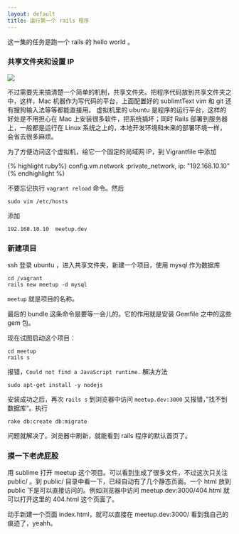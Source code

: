```yaml
---
layout: default
title: 运行第一个 rails 程序
---
```


这一集的任务是跑一个 rails 的 hello world 。

### 共享文件夹和设置 IP

![](http://media.happycasts.net/pic/rails10/shared_folder.png)

不过需要先来搞清楚一个简单的机制，共享文件夹。把程序代码放到共享文件夹之中，这样，Mac 机器作为写代码的平台，上面配置好的 sublimtText vim 和 git 还有搜狗输入法等等都能直接用。 虚拟机里的 ubuntu 是程序的运行平台，这样的好处是不用担心在 Mac 上安装很多软件，把系统搞坏；同时 Rails 部署到服务器上，一般都是运行在 Linux 系统之上的，本地开发环境和未来的部署环境一样，会省去很多麻烦。

为了方便访问这个虚拟机，给它一个固定的局域网 IP，到 Vigrantfile 中添加

{% highlight ruby%}
config.vm.network :private_network, ip: "192.168.10.10"
{% endhighlight %}

不要忘记执行 `vagrant reload` 命令。然后

    sudo vim /etc/hosts

添加

    192.168.10.10  meetup.dev

### 新建项目

ssh 登录 ubuntu ，进入共享文件夹，新建一个项目，使用 mysql 作为数据库

    cd /vagrant
    rails new meetup -d mysql

`meetup` 就是项目的名称。

最后的 bundle 这条命令是要等一会儿的。它的作用就是安装 Gemfile 之中的这些 gem 包。

现在试图启动这个项目：

    cd meetup
    rails s

报错，`Could not find a JavaScript runtime.` 解决方法

    sudo apt-get install -y nodejs

安装成功之后，再次 `rails s` 到浏览器中访问 `meetup.dev:3000` 又报错，”找不到数据库“。执行

    rake db:create db:migrate

问题就解决了。浏览器中刷新，就能看到 rails 程序的默认首页了。

### 摸一下老虎屁股

用 sublime 打开 meetup 这个项目。可以看到生成了很多文件，不过这次只关注 public/ 。到 public/ 目录中看一下，已经自动有了几个静态页面。一个 html 放到 public 下是可以直接访问的。例如浏览器中访问 meetup.dev:3000/404.html 就可以打开这里的 404.html 这个页面了。

动手新建一个页面 index.html，就可以直接在 meetup.dev:3000/ 看到我自己的痕迹了，yeahh。
